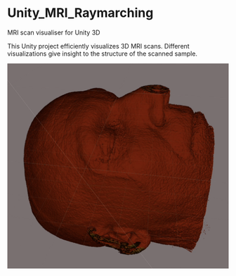 # Unity_MRI_Raymarching
MRI scan visualiser for Unity 3D

This Unity project efficiently visualizes 3D MRI scans. Different visualizations give insight to the structure of the scanned sample.

![alt text](https://github.com/RollerVincent/Unity_MRI_Raymarching/blob/main/Demo/Demo1.png?raw=true)
